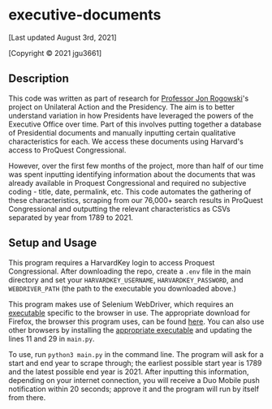 # executive-documents

[Last updated August 3rd, 2021]

[Copyright © 2021 jgu3661]

## Description 

This code was written as part of research for [Professor Jon Rogowski](https://voices.uchicago.edu/jrogowski/)'s project on Unilateral Action and the Presidency. The aim is to better understand variation in how Presidents have leveraged the powers of the Executive Office over time. Part of this involves putting together a database of Presidential documents and manually inputting certain qualitative characteristics for each. We access these documents using Harvard's access to ProQuest Congressional. 

However, over the first few months of the project, more than half of our time was spent inputting identifying information about the documents that was already available in Proquest Congressional and required no subjective coding - title, date, permalink, etc. This code automates the gathering of these characteristics, scraping from our 76,000+ search results in ProQuest Congressional and outputting the relevant characteristics as CSVs separated by year from 1789 to 2021. 

## Setup and Usage

This program requires a HarvardKey login to access Proquest Congressional. After downloading the repo, create a `.env` file in the main directory and set your `HARVARDKEY_USERNAME`, `HARVARDKEY_PASSWORD`, and `WEBDRIVER_PATH` (the path to the executable you downloaded above.)

This program makes use of Selenium WebDriver, which requires an [executable](https://www.selenium.dev/documentation/en/webdriver/driver_requirements/) specific to the browser in use. The appropriate download for Firefox, the browser this program uses, can be found [here](https://github.com/mozilla/geckodriver/releases). You can also use other browsers by installing the [appropriate executable](https://www.selenium.dev/documentation/en/webdriver/driver_requirements/#quick-reference) and updating the lines 11 and 29 in `main.py`.

To use, run `python3 main.py` in the command line. The program will ask for a start and end year to scrape through; the earliest possible start year is 1789 and the latest possible end year is 2021. After inputting this information, depending on your internet connection, you will receive a Duo Mobile push notification within 20 seconds; approve it and the program will run by itself from there. 


